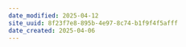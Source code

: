 ```yaml
---
date_modified: 2025-04-12
site_uuid: 8f23f7e8-895b-4e97-8c74-b1f9f4f5afff
date_created: 2025-04-06
---
```



